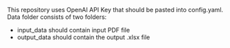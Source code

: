 This repository uses OpenAI API Key that should be pasted into config.yaml.
Data folder consists of two folders:
- input_data should contain input PDF file
- output_data should contain the output .xlsx file
